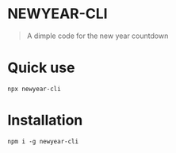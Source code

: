 # NEWYEAR-CLI
> A dimple code for the new year countdown

# Quick use 
``npx newyear-cli``

# Installation
``npm i -g newyear-cli``

